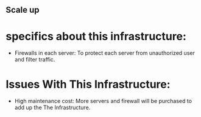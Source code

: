 ## Scale up


# specifics about this infrastructure:<br/>
+ Firewalls in each server: To protect each server from unauthorized user and filter traffic.


# Issues With This Infrastructure:
+ High maintenance cost: More servers and firewall will be purchased to add up the The Infrastructure.
